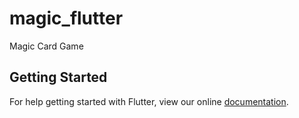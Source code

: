 # magic_flutter

Magic Card Game

## Getting Started

For help getting started with Flutter, view our online
[documentation](https://flutter.io/).
